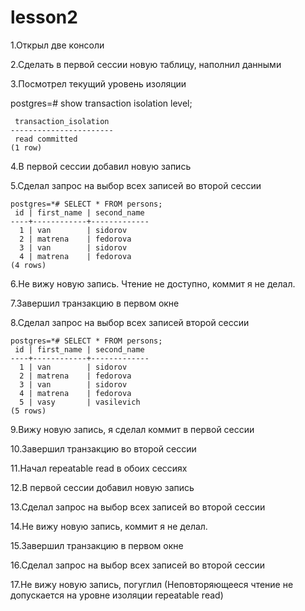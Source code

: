 # lesson2

1.Открыл две консоли 

2.Сделать в первой сессии новую таблицу, наполнил данными

3.Посмотрел текущий уровень изоляции

postgres=# show transaction isolation level;
```
 transaction_isolation
-----------------------
 read committed
(1 row)
```
4.В первой сессии добавил новую запись

5.Сделал запрос на выбор всех записей во второй сессии

```
postgres=*# SELECT * FROM persons;
 id | first_name | second_name
----+------------+-------------
  1 | van        | sidorov
  2 | matrena    | fedorova
  3 | van        | sidorov
  4 | matrena    | fedorova
(4 rows)
```

6.Не вижу новую запись. Чтение не доступно, коммит я не делал. 

7.Завершил транзакцию в первом окне

8.Сделал запрос на выбор всех записей второй сессии

```
postgres=*# SELECT * FROM persons;
 id | first_name | second_name
----+------------+-------------
  1 | van        | sidorov
  2 | matrena    | fedorova
  3 | van        | sidorov
  4 | matrena    | fedorova
  5 | vasy       | vasilevich
(5 rows)
```

9.Вижу новую запись, я сделал коммит в первой сессии

10.Завершил транзакцию во второй сессии

11.Начал repeatable read в обоих сессиях

12.В первой сессии добавил новую запись

13.Сделал запрос на выбор всех записей во второй сессии

14.Не вижу новую запись, коммит я не делал.

15.Завершил транзакцию в первом окне

16.Сделал запрос на выбор всех записей во второй сессии

17.Не вижу новую запись, погуглил (Неповторяющееся чтение не допускается на уровне изоляции repeatable read)
